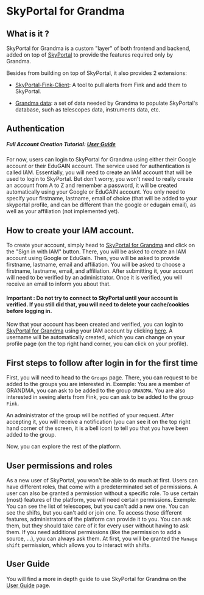 # SkyPortal for Grandma

## What is it ?
SkyPortal for Grandma is a custom "layer" of both frontend and backend, added on top of [SkyPortal](https://skyportal.io/) to provide the features required only by Grandma.

Besides from building on top of SkyPortal, it also provides 2 extensions:

- [SkyPortal-Fink-Client](https://github.com/skyportal-contrib/skyportal-fink-client): A tool to pull alerts from Fink and add them to SkyPortal.

- [Grandma data](https://github.com/grandma-collaboration/grandma_data): a set of data needed by Grandma to populate SkyPortal's database, such as telescopes data, instruments data, etc.

## Authentication

##### Full Account Creation Tutorial: [User Guide](./user_guide/index.md)

For now, users can login to SkyPortal for Grandma using either their Google account or their EduGAIN account. The service used for authentication is called IAM. Essentially, you will need to create an IAM account that will be used to login to SkyPortal. But don't worry, you won't need to really create an account from A to Z and remember a password, it will be created automatically using your Google or EduGAIN account. You only need to specify your firstname, lastname, email of choice (that will be added to your skyportal profile, and can be different than the google or edugain email), as well as your affiliation (not implemented yet).


## How to create your IAM account.
To create your account, simply head to [SkyPortal for Grandma](https://grandma-v2.ijclab.in2p3.fr/) and click on the "Sign in with IAM" button.
There, you will be asked to create an IAM account using Google or EduGain. Then, you will be asked to provide firstname, lastname, email and affiliation. You will be asked to choose a firstname, lastname, email, and affiliation. After submitting it, your account will need to be verified by an administrator. Once it is verified, you will receive an email to inform you about that.

#### Important : Do not try to connect to SkyPortal until your account is verified. If you still did that, you will need to delete your cache/cookies before logging in.

Now that your account has been created and verified, you can login to [SkyPortal for Grandma](https://grandma-v2.ijclab.in2p3.fr/) using your IAM account by clicking [here](https://grandma-v2.ijclab.in2p3.fr/). A username will be automatically created, which you can change on your profile page (on the top right hand corner, you can click on your profile).


## First steps to follow after login in for the first time

First, you will need to head to the `Groups` page. There, you can request to be added to the groups you are interested in.
Exemple: You are a member of GRANDMA, you can ask to be added to the group `GRANDMA`. You are also interested in seeing alerts from Fink, you can ask to be added to the group `Fink`.

An administrator of the group will be notified of your request. After accepting it, you will receive a notification (you can see it on the top right hand corner of the screen, it is a bell icon) to tell you that you have been added to the group.

Now, you can explore the rest of the platform.



## User permissions and roles

As a new user of SkyPortal, you won't be able to do much at first. Users can have different roles, that come with a predeterminated set of permissions. A user can also be granted a permission without a specific role.
To use certain (most) features of the platform, you will need certain permissions.
Exemple: You can see the list of telescopes, but you can't add a new one. You can see the shifts, but you can't add or join one.
To access those different features, administrators of the platform can provide it to you. You can ask them, but they should take care of it for every user without having to ask them. If you need additional permissions (like the permission to add a source, ...), you can always ask them.
At first, you will be granted the `Manage shift` permission, which allows you to interact with shifts.

## User Guide

You will find a more in depth guide to use SkyPortal for Grandma on the [User Guide](./user_guide/index.md) page.
